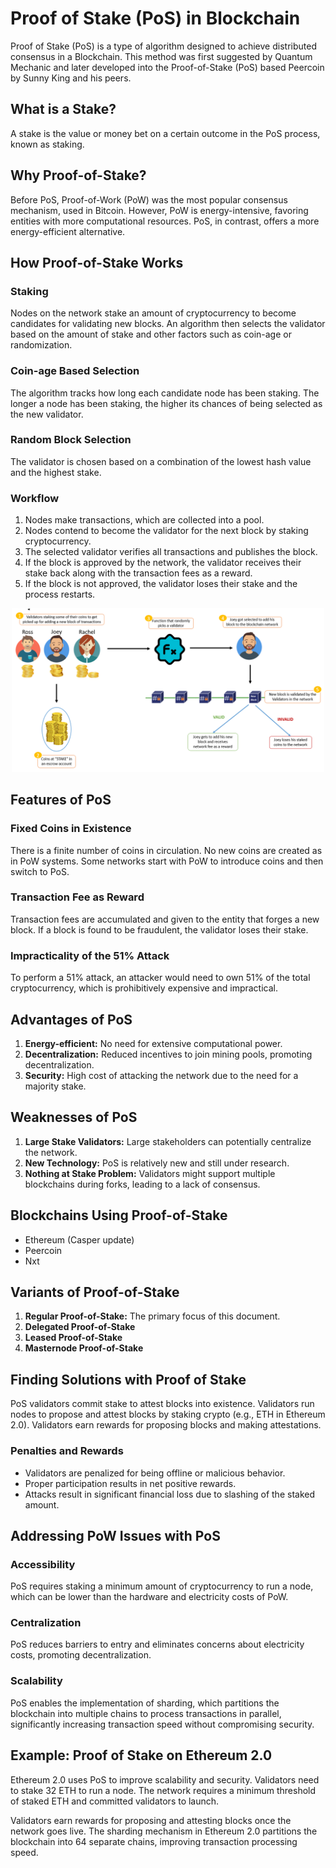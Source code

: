 # Proof of Stake (PoS) in Blockchain

Proof of Stake (PoS) is a type of algorithm designed to achieve distributed consensus in a Blockchain. This method was first suggested by Quantum Mechanic and later developed into the Proof-of-Stake (PoS) based Peercoin by Sunny King and his peers.

## What is a Stake?
A stake is the value or money bet on a certain outcome in the PoS process, known as staking.

## Why Proof-of-Stake?
Before PoS, Proof-of-Work (PoW) was the most popular consensus mechanism, used in Bitcoin. However, PoW is energy-intensive, favoring entities with more computational resources. PoS, in contrast, offers a more energy-efficient alternative.

## How Proof-of-Stake Works

### Staking
Nodes on the network stake an amount of cryptocurrency to become candidates for validating new blocks. An algorithm then selects the validator based on the amount of stake and other factors such as coin-age or randomization.

### Coin-age Based Selection
The algorithm tracks how long each candidate node has been staking. The longer a node has been staking, the higher its chances of being selected as the new validator.

### Random Block Selection
The validator is chosen based on a combination of the lowest hash value and the highest stake.

### Workflow

1. Nodes make transactions, which are collected into a pool.
2. Nodes contend to become the validator for the next block by staking cryptocurrency.
3. The selected validator verifies all transactions and publishes the block.
4. If the block is approved by the network, the validator receives their stake back along with the transaction fees as a reward.
5. If the block is not approved, the validator loses their stake and the process restarts.


<p align="center">
<img src="../Images/POS.png" width=500">
</p>

## Features of PoS

### Fixed Coins in Existence
There is a finite number of coins in circulation. No new coins are created as in PoW systems. Some networks start with PoW to introduce coins and then switch to PoS.

### Transaction Fee as Reward
Transaction fees are accumulated and given to the entity that forges a new block. If a block is found to be fraudulent, the validator loses their stake.

### Impracticality of the 51% Attack
To perform a 51% attack, an attacker would need to own 51% of the total cryptocurrency, which is prohibitively expensive and impractical.

## Advantages of PoS

1. **Energy-efficient:** No need for extensive computational power.
2. **Decentralization:** Reduced incentives to join mining pools, promoting decentralization.
3. **Security:** High cost of attacking the network due to the need for a majority stake.

## Weaknesses of PoS

1. **Large Stake Validators:** Large stakeholders can potentially centralize the network.
2. **New Technology:** PoS is relatively new and still under research.
3. **Nothing at Stake Problem:** Validators might support multiple blockchains during forks, leading to a lack of consensus.

## Blockchains Using Proof-of-Stake

- Ethereum (Casper update)
- Peercoin
- Nxt

## Variants of Proof-of-Stake

1. **Regular Proof-of-Stake:** The primary focus of this document.
2. **Delegated Proof-of-Stake**
3. **Leased Proof-of-Stake**
4. **Masternode Proof-of-Stake**

## Finding Solutions with Proof of Stake

PoS validators commit stake to attest blocks into existence. Validators run nodes to propose and attest blocks by staking crypto (e.g., ETH in Ethereum 2.0). Validators earn rewards for proposing blocks and making attestations.

### Penalties and Rewards

- Validators are penalized for being offline or malicious behavior.
- Proper participation results in net positive rewards.
- Attacks result in significant financial loss due to slashing of the staked amount.

## Addressing PoW Issues with PoS

### Accessibility
PoS requires staking a minimum amount of cryptocurrency to run a node, which can be lower than the hardware and electricity costs of PoW.

### Centralization
PoS reduces barriers to entry and eliminates concerns about electricity costs, promoting decentralization.

### Scalability
PoS enables the implementation of sharding, which partitions the blockchain into multiple chains to process transactions in parallel, significantly increasing transaction speed without compromising security.

## Example: Proof of Stake on Ethereum 2.0

Ethereum 2.0 uses PoS to improve scalability and security. Validators need to stake 32 ETH to run a node. The network requires a minimum threshold of staked ETH and committed validators to launch.

Validators earn rewards for proposing and attesting blocks once the network goes live. The sharding mechanism in Ethereum 2.0 partitions the blockchain into 64 separate chains, improving transaction processing speed.

